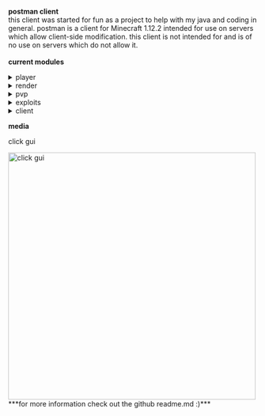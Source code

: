 **postman client** <br />
   this client was started for fun as a project to help with my java and coding in general.
postman is a client for Minecraft 1.12.2 intended for use on servers which allow client-side modification. this client is not intended for and is of no use on servers which do not allow it. <br />
<br />
**current modules** <br />
<details>
    <summary>player</summary>
    <p><ul>
        <li>autoArmor<p><i>automatically equips the best armor in ur inventory</i></p></li>
        <li>autoDisconnect<p><i>automatically disconnects when u reach a set health</i></p></li>
        <li>autoTotem<p><i>autmatically equips a totem in ur offhand from ur inventory</i></p></li>
        <li>blink<p><i>temporarily creates a second player to throw off opponents</i></p></li>
        <li>chatSuffix (lil bit broken rn tho)<p><i>adds "postman" to the end of all ur chats</i></p></li>
        <li>chestStealer<p><i>autmatically steals from a storage container when opened</i></p></li>
        <li>inventorySlots<p><i>allows u to use your crafting slots as extra inventory space</i></p></li>
        <li>noFall<p><i>negates fall damage</i></p></li>
        <li>noPush <p><i>stop u from being pushed by entities</i></p></li>
        <li>playerClone <p><i>creates a fake clone of ur player</i></p></li>
        <li>velocity<p><i>negates all velocity taken from things like hits and explosions</i></p></li>
    </ul></p>
</details>
<details>
    <summary>render</summary>
    <p><ul>
        <li>cameraClip<p><i>stops ur camera from being effected by the enviorment in third person view</i></p></li>
        <li>esp's<p><i>makes entities and storages visible (lots of customization)</i></p></li>
        <li>freecam<p><i>allows u to leave ur body and explore the enviorment with a free camera</i></p></li>
        <li>fullBright<p><i>fully brightens everything</i></p></li>
        <li>holeEsp<p><i>draws esp in bedrock and obsidian holes for better cpvp</i></p></li>
        <li>lowOffHand<p><i>allows u to chose the visual height of ur offhand</i></p></li>
        <li>noHurtCam<p><i>disables the hurt effect from rendering</i></p></li>
        <li>noRain<p><i>stops rendering rain</i></p></li>
        <li>peek<p><i>allows u to see whats in a shulker by hovering ur mouse over it</i></p></li>
        <li>tracers<p><i>draws a line to certain entities</i></p></li>
        <li>viewModel<p><i>allows u to change how items render in ur hand</i></p></li>
    </ul></p>
</details>
<details>
    <summary>pvp</summary>
    <p><ul>
        <li>aura<p><i>automatically hits certain entities</i></p></li>
        <li>autoClicker's<p><i>clicks really fast wen held</i></p></li>
        <li>criticals<p><i>always land critical hits without having to jump</i></p></li>
        <li>fastUse<p><i>allows u to use things faster like shoot bows and throw xp bottles</i></p></li>
        <li>holeTp<p><i>automatically sucks u into a bedrock or obsidian hole</i></p></li>
        <li>surround<p><i>autmatically surrounds u in obsidian</i></p></li>
    </ul></p>
</details>
<details>
    <summary>exploits</summary>
    <p><ul>
        <li>nothing<p><i>nothing lol</i></p></li>
    </ul></p>
</details>
<details>
    <summary>client</summary>
    <p><ul>
        <li>watermark<p><i>shows the client name and version</i></p></li>
        <li>totems's<p><i>shows you how many totems you currently have on your player</i></p></li>
        <li>ping<p><i>shows your current ping</i></p></li>
        <li>frames<p><i>shows the current frame rate of your game</i></p></li>
        <li>autoCrystalInfo<p><i>tells you if your auto crystal is off or on</i></p></li>
        <li>surroundInfo<p><i>tells you if your surround is off or on</i></p></li>
	<li>arraylist<p><i>shows you all current enabled modules</i></p></li>
	<li>inventoryViewer<p><i>gives you a hud of your inventory</i></p></li>
	<li>coords<p><i>shows you your current coordinates in game</i></p></li>
	<li>armorHud<p><i>gives you a display of your armor along with the durability of each armor piece</i></p></li>
	<li>discordRp<p><i>shows you are playing postman on discord</i></p></li>
	<li>clickGuiModule<p><i>gives you multiple setting to customize the clickGui to your liking</i></p></li>
	<li>hudEditor<p><i>allows you to edit the hud of the client</i></p></li>
	<li>tabGui<p><i>allows you to navigate the client through your arrow keys</i></p></li>
	<li>mainMenuInfo<p><i>shows postman info on the main menu of Minecraft</i></p></li>
    </ul></p>
</details>

**media**
<p>click gui</p>
<img src="https://user-images.githubusercontent.com/69589624/104859565-5cf8b600-58f4-11eb-8dce-1b6a05287e70.png" width="500" alt="click gui"/>
***for more information check out the github readme.md :)***

